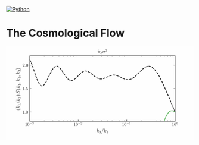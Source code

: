 [![Python](https://img.shields.io/badge/python-3.8.2-blue.svg)](https://python.org)

# The Cosmological Flow

<p align="center">
  <img src="Figures/CosmologicalColliderFlow.gif">
</p>
